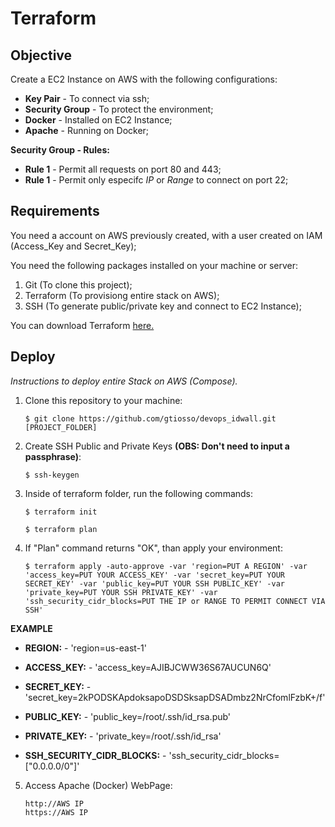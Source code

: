 # Terraform

## Objective

Create a EC2 Instance on AWS with the following configurations:

* **Key Pair** - To connect via ssh;
* **Security Group** - To protect the environment;
* **Docker** - Installed on EC2 Instance;
* **Apache** - Running on Docker;



**Security Group - Rules:**        
* **Rule 1** - Permit all requests on port 80 and 443;
* **Rule 1** - Permit only especifc _IP_ or _Range_ to connect on port 22;

## Requirements

You need a account on AWS previously created, with a user created on IAM (Access_Key and Secret_Key);

You need the following packages installed on your machine or server: 

1.  Git (To clone this project);
2.  Terraform (To provisiong entire stack on AWS);
3.  SSH (To generate public/private key and connect to EC2 Instance);

You can download Terraform [here.](https://www.terraform.io/downloads.html)

## Deploy

_Instructions to deploy entire Stack on AWS (Compose)._

1.  Clone this repository to your machine:

        $ git clone https://github.com/gtiosso/devops_idwall.git [PROJECT_FOLDER]

2.  Create SSH Public and Private Keys **(OBS: Don't need to input a passphrase)**:

        $ ssh-keygen

3.  Inside of terraform folder, run the following commands:

        $ terraform init

        $ terraform plan

4.  If "Plan" command returns "OK", than apply your environment:

        $ terraform apply -auto-approve -var 'region=PUT A REGION' -var 'access_key=PUT YOUR ACCESS_KEY' -var 'secret_key=PUT YOUR SECRET_KEY' -var 'public_key=PUT YOUR SSH PUBLIC_KEY' -var 'private_key=PUT YOUR SSH PRIVATE_KEY' -var 'ssh_security_cidr_blocks=PUT THE IP or RANGE TO PERMIT CONNECT VIA SSH'
        

**EXAMPLE**

* **REGION:** - 'region=us-east-1'

* **ACCESS_KEY:** - 'access_key=AJIBJCWW36S67AUCUN6Q'

* **SECRET_KEY:** - 'secret_key=2kPODSKApdoksapoDSDSksapDSADmbz2NrCfomlFzbK+/f'

* **PUBLIC_KEY:** - 'public_key=/root/.ssh/id_rsa.pub'

* **PRIVATE_KEY:** - 'private_key=/root/.ssh/id_rsa'

* **SSH_SECURITY_CIDR_BLOCKS:** - 'ssh_security_cidr_blocks=["0.0.0.0/0"]'



5.  Access Apache (Docker) WebPage:

        http://AWS IP
        https://AWS IP

